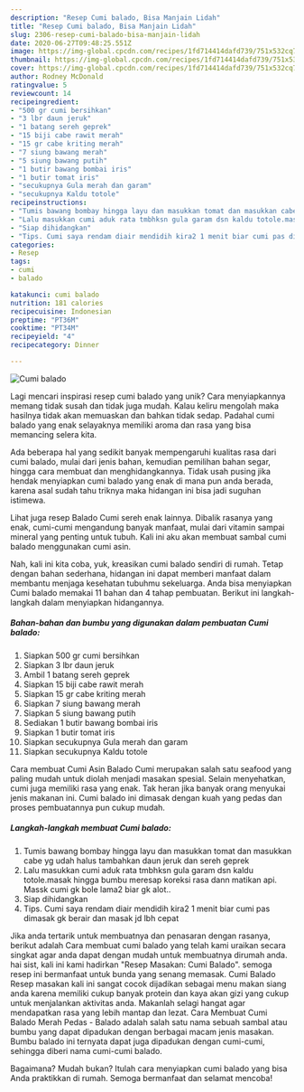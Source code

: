 ```yaml
---
description: "Resep Cumi balado, Bisa Manjain Lidah"
title: "Resep Cumi balado, Bisa Manjain Lidah"
slug: 2306-resep-cumi-balado-bisa-manjain-lidah
date: 2020-06-27T09:48:25.551Z
image: https://img-global.cpcdn.com/recipes/1fd714414dafd739/751x532cq70/cumi-balado-foto-resep-utama.jpg
thumbnail: https://img-global.cpcdn.com/recipes/1fd714414dafd739/751x532cq70/cumi-balado-foto-resep-utama.jpg
cover: https://img-global.cpcdn.com/recipes/1fd714414dafd739/751x532cq70/cumi-balado-foto-resep-utama.jpg
author: Rodney McDonald
ratingvalue: 5
reviewcount: 14
recipeingredient:
- "500 gr cumi bersihkan"
- "3 lbr daun jeruk"
- "1 batang sereh geprek"
- "15 biji cabe rawit merah"
- "15 gr cabe kriting merah"
- "7 siung bawang merah"
- "5 siung bawang putih"
- "1 butir bawang bombai iris"
- "1 butir tomat iris"
- "secukupnya Gula merah dan garam"
- "secukupnya Kaldu totole"
recipeinstructions:
- "Tumis bawang bombay hingga layu dan masukkan tomat dan masukkan cabe yg udah halus tambahkan daun jeruk dan sereh geprek"
- "Lalu masukkan cumi aduk rata tmbhksn gula garam dsn kaldu totole.masak hingga bumbu meresap koreksi rasa dann matikan api. Massk cumi gk bole lama2 biar gk alot.."
- "Siap dihidangkan"
- "Tips. Cumi saya rendam diair mendidih kira2 1 menit biar cumi pas dimasak gk berair dan masak jd lbh cepat"
categories:
- Resep
tags:
- cumi
- balado

katakunci: cumi balado 
nutrition: 181 calories
recipecuisine: Indonesian
preptime: "PT36M"
cooktime: "PT34M"
recipeyield: "4"
recipecategory: Dinner

---
```



![Cumi balado](https://img-global.cpcdn.com/recipes/1fd714414dafd739/751x532cq70/cumi-balado-foto-resep-utama.jpg)

Lagi mencari inspirasi resep cumi balado yang unik? Cara menyiapkannya memang tidak susah dan tidak juga mudah. Kalau keliru mengolah maka hasilnya tidak akan memuaskan dan bahkan tidak sedap. Padahal cumi balado yang enak selayaknya memiliki aroma dan rasa yang bisa memancing selera kita.

Ada beberapa hal yang sedikit banyak mempengaruhi kualitas rasa dari cumi balado, mulai dari jenis bahan, kemudian pemilihan bahan segar, hingga cara membuat dan menghidangkannya. Tidak usah pusing jika hendak menyiapkan cumi balado yang enak di mana pun anda berada, karena asal sudah tahu triknya maka hidangan ini bisa jadi suguhan istimewa.

Lihat juga resep Balado Cumi sereh enak lainnya. Dibalik rasanya yang enak, cumi-cumi mengandung banyak manfaat, mulai dari vitamin sampai mineral yang penting untuk tubuh. Kali ini aku akan membuat sambal cumi balado menggunakan cumi asin.


Nah, kali ini kita coba, yuk, kreasikan cumi balado sendiri di rumah. Tetap dengan bahan sederhana, hidangan ini dapat memberi manfaat dalam membantu menjaga kesehatan tubuhmu sekeluarga. Anda bisa menyiapkan Cumi balado memakai 11 bahan dan 4 tahap pembuatan. Berikut ini langkah-langkah dalam menyiapkan hidangannya.

<!--inarticleads1-->

##### Bahan-bahan dan bumbu yang digunakan dalam pembuatan Cumi balado:

1. Siapkan 500 gr cumi bersihkan
1. Siapkan 3 lbr daun jeruk
1. Ambil 1 batang sereh geprek
1. Siapkan 15 biji cabe rawit merah
1. Siapkan 15 gr cabe kriting merah
1. Siapkan 7 siung bawang merah
1. Siapkan 5 siung bawang putih
1. Sediakan 1 butir bawang bombai iris
1. Siapkan 1 butir tomat iris
1. Siapkan secukupnya Gula merah dan garam
1. Siapkan secukupnya Kaldu totole


Cara membuat Cumi Asin Balado Cumi merupakan salah satu seafood yang paling mudah untuk diolah menjadi masakan spesial. Selain menyehatkan, cumi juga memiliki rasa yang enak. Tak heran jika banyak orang menyukai jenis makanan ini. Cumi balado ini dimasak dengan kuah yang pedas dan proses pembuatannya pun cukup mudah. 

<!--inarticleads2-->

##### Langkah-langkah membuat Cumi balado:

1. Tumis bawang bombay hingga layu dan masukkan tomat dan masukkan cabe yg udah halus tambahkan daun jeruk dan sereh geprek
1. Lalu masukkan cumi aduk rata tmbhksn gula garam dsn kaldu totole.masak hingga bumbu meresap koreksi rasa dann matikan api. Massk cumi gk bole lama2 biar gk alot..
1. Siap dihidangkan
1. Tips. Cumi saya rendam diair mendidih kira2 1 menit biar cumi pas dimasak gk berair dan masak jd lbh cepat


Jika anda tertarik untuk membuatnya dan penasaran dengan rasanya, berikut adalah Cara membuat cumi balado yang telah kami uraikan secara singkat agar anda dapat dengan mudah untuk membuatnya dirumah anda. hai sist, kali ini kami hadirkan &#34;Resep Masakan: Cumi Balado&#34;. semoga resep ini bermanfaat untuk bunda yang senang memasak. Cumi Balado Resep masakan kali ini sangat cocok dijadikan sebagai menu makan siang anda karena memiliki cukup banyak protein dan kaya akan gizi yang cukup untuk menjalankan aktivitas anda. Makanlah selagi hangat agar mendapatkan rasa yang lebih mantap dan lezat. Cara Membuat Cumi Balado Merah Pedas - Balado adalah salah satu nama sebuah sambal atau bumbu yang dapat dipadukan dengan berbagai macam jenis masakan. Bumbu balado ini ternyata dapat juga dipadukan dengan cumi-cumi, sehingga diberi nama cumi-cumi balado. 

Bagaimana? Mudah bukan? Itulah cara menyiapkan cumi balado yang bisa Anda praktikkan di rumah. Semoga bermanfaat dan selamat mencoba!
